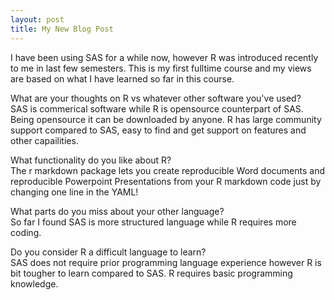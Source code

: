 ```yaml
---
layout: post
title: My New Blog Post
---
```

I have been using SAS for a while now, however R was introduced recently to me in last few semesters. This is my first fulltime course and my views are based on what I have learned so far in this course.

What are your thoughts on R vs whatever other software you've used?\
SAS is commerical software while R is opensource counterpart of SAS. Being opensource it can be downloaded by anyone. R has large community support compared to SAS, easy to find and get support on features and other capailities. 

What functionality do you like about R?\
The r markdown package lets you create reproducible Word documents and reproducible Powerpoint Presentations from your R markdown code just by changing one line in the YAML!

What parts do you miss about your other language?\
So far I found SAS is more structured language while R requires more coding.


Do you consider R a difficult language to learn?\
SAS does not require prior programming language experience however R is bit tougher to learn compared to SAS. R requires basic programming knowledge.






